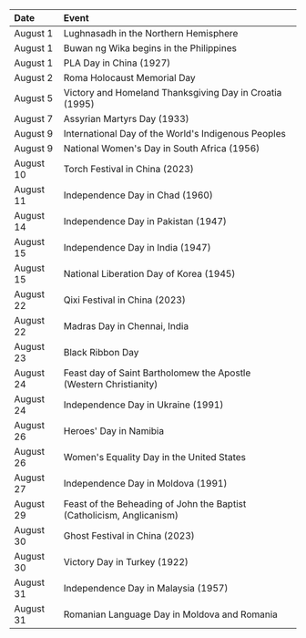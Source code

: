| Date      | Event                                                                 |
|:----------|:----------------------------------------------------------------------|
| August 1  | Lughnasadh in the Northern Hemisphere                                 |
| August 1  | Buwan ng Wika begins in the Philippines                               |
| August 1  | PLA Day in China (1927)                                               |
| August 2  | Roma Holocaust Memorial Day                                           |
| August 5  | Victory and Homeland Thanksgiving Day in Croatia (1995)               |
| August 7  | Assyrian Martyrs Day (1933)                                           |
| August 9  | International Day of the World's Indigenous Peoples                   |
| August 9  | National Women's Day in South Africa (1956)                           |
| August 10 | Torch Festival in China (2023)                                        |
| August 11 | Independence Day in Chad (1960)                                       |
| August 14 | Independence Day in Pakistan (1947)                                   |
| August 15 | Independence Day in India (1947)                                      |
| August 15 | National Liberation Day of Korea (1945)                               |
| August 22 | Qixi Festival in China (2023)                                         |
| August 22 | Madras Day in Chennai, India                                          |
| August 23 | Black Ribbon Day                                                      |
| August 24 | Feast day of Saint Bartholomew the Apostle (Western Christianity)     |
| August 24 | Independence Day in Ukraine (1991)                                    |
| August 26 | Heroes' Day in Namibia                                                |
| August 26 | Women's Equality Day in the United States                             |
| August 27 | Independence Day in Moldova (1991)                                    |
| August 29 | Feast of the Beheading of John the Baptist (Catholicism, Anglicanism) |
| August 30 | Ghost Festival in China (2023)                                        |
| August 30 | Victory Day in Turkey (1922)                                          |
| August 31 | Independence Day in Malaysia (1957)                                   |
| August 31 | Romanian Language Day in Moldova and Romania                          |